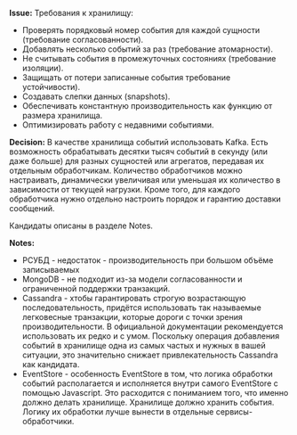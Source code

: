 **Issue:** Требования к хранилищу:
- Проверять порядковый номер события для каждой сущности (требование согласованности).
- Добавлять несколько событий за раз (требование атомарности).
- Не считывать события в промежуточных состояниях (требование изоляции).
- Защищать от потери записанные события требование устойчивости).
- Создавать слепки данных (snapshots).
- Обеспечивать константную производительность как функцию от размера хранилища. 
- Оптимизировать работу с недавними событиями.

**Decision:**
В качестве хранилища событий использовать Kafka.
Есть возможность обрабатывать десятки тысяч событий в секунду (или даже больше) для разных сущностей или агрегатов,
передавая их отдельным обработчикам.
Количество обработчиков можно настраивать, динамически увеличивая или уменьшая их количество в зависимости от текущей нагрузки. 
Кроме того, для каждого обработчика нужно отдельно настроить порядок и гарантию доставки сообщений.

Кандидаты описаны в разделе Notes.

**Notes:**
- РСУБД - недостаток - производительность при большом объёме записываемых 
- MongoDB - не подходит из-за модели согласованности и ограниченной поддержки транзакций. 
- Cassandra - xтобы гарантировать строгую возрастающую последовательность, 
 придётся использовать так называемые легковесные транзакции, 
которые дороги с точки зрения производительности. 
В официальной документации рекомендуется использовать их редко и с умом. 
Поскольку операция добавления событий в хранилище одна из самых частых и нужных в вашей ситуации, 
это значительно снижает привлекательность Cassandra как кандидата.
- EventStore - особенность EventStore в том, что логика обработки событий располагается и исполняется внутри самого EventStore с помощью Javascript. 
Это расходится с пониманием того, что именно должно делать хранилище. Хранилище должно хранить события. 
Логику их обработки лучше вынести в отдельные сервисы-обработчики. 